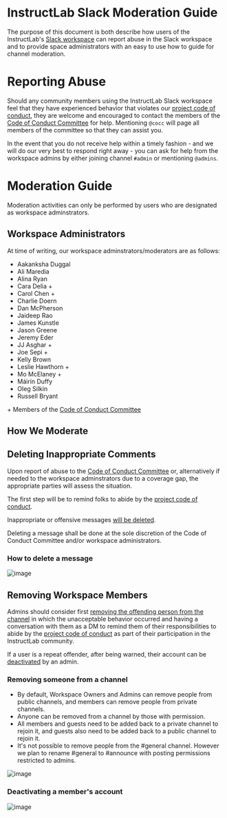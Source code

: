 # InstructLab Slack Moderation Guide

The purpose of this document is both describe how users of the InstructLab's [Slack workspace](https://instruct-lab.slack.com) can report
abuse in the Slack workspace and to provide space administrators with an easy to use how to guide for channel moderation.

# Reporting Abuse

Should any community members using the InstructLab Slack workspace feel that they have experienced behavior that violates our [project code of conduct](https://github.com/instruct-lab/community/blob/main/CODE_OF_CONDUCT.md), they are welcome and encouraged to contact the members of the [Code of Conduct Committee](https://github.com/instruct-lab/community/blob/main/COCC.md) for help. Mentioning <code>@cocc</code> will page all members of the committee so that they can assist you.

In the event that you do not receive help within a timely fashion - and we will do our very best to respond right away - you can ask for help from the workspace admins by either joining channel <code>#admin</code> or mentioning <code>@admins</code>.

# Moderation Guide

Moderation activities can only be performed by users who are designated as workspace adminstrators.

## Workspace Administrators

At time of writing, our workspace adminstrators/moderators are as follows:
* Aakanksha Duggal
* Ali Maredia
* Alina Ryan
* Cara Delia +
* Carol Chen +
* Charlie Doern
* Dan McPherson
* Jaideep Rao
* James Kunstle
* Jason Greene
* Jeremy Eder
* JJ Asghar +
* Joe Sepi +
* Kelly Brown
* Leslie Hawthorn +
* Mo McElaney +
* Máirín Duffy
* Oleg Silkin
* Russell Bryant

\+ Members of the [Code of Conduct Committee](https://github.com/instruct-lab/community/blob/main/COCC.md)

## How We Moderate

## Deleting Inappropriate Comments 
Upon report of abuse to the [Code of Conduct Committee](https://github.com/instruct-lab/community/blob/main/COCC.md) or, alternatively if needed to the workspace adminstrators due to a coverage gap, the appropriate parties will assess the situation.

The first step will be to remind folks to abide by the [project code of conduct](https://github.com/instruct-lab/community/blob/main/CODE_OF_CONDUCT.md).  

Inappropriate or offensive messages [will be deleted](https://slack.com/help/articles/202395258-Edit-or-delete-messages#delete-a-message).

Deleting a message shall be done at the sole discretion of the Code of Conduct Committee and/or workspace administrators. 

### How to delete a message

![image](https://github.com/instruct-lab/community/assets/615883/31727df8-0775-418a-8db3-51924ffadb5a)

## Removing Workspace Members

Admins should consider first [removing the offending person from the channel](https://slack.com/help/articles/201898668-Remove-someone-from-a-channel) in which the unacceptable behavior occurred and having a conversation with them as a DM to remind them of their responsibilities to abide by the [project code of conduct](https://github.com/instruct-lab/community/blob/main/CODE_OF_CONDUCT.md) as part of their participation in the InstructLab community.

If a user is a repeat offender, after being warned, their account can be [deactivated](https://slack.com/help/articles/204475027-Deactivate-a-members-account#deactivate-someones-account) by an admin.

### Removing someone from a channel

- By default, Workspace Owners and Admins can remove people from public channels, and members can remove people from private channels.
- Anyone can be removed from a channel by those with permission.
- All members and guests need to be added back to a private channel to rejoin it, and guests also need to be added back to a public channel to rejoin it.
- It's not possible to remove people from the #general channel. However we plan to rename #general to #announce with posting permissions restricted to admins.

![image](https://github.com/instruct-lab/community/assets/615883/2e1bac77-4674-4f9f-ab48-dcd2a5f590d0)

### Deactivating a member's account

![image](https://github.com/instruct-lab/community/assets/615883/456df717-9a76-4464-be0c-0ee50d8cc8b4)
